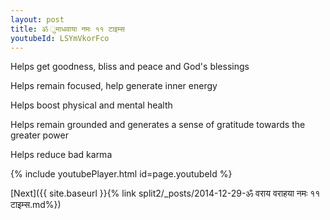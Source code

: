 ```yaml
---
layout: post
title: ॐ ुमाधवाया नमः ११ टाइम्स
youtubeId: LSYmVkorFco
---
```

 
 
Helps get goodness, bliss and peace and God's blessings
 
Helps remain focused, help generate inner energy 
 
Helps boost physical and mental health 
 
Helps remain grounded and generates a sense of gratitude towards the greater power 
 
Helps reduce bad karma
 
 
 
 


{% include youtubePlayer.html id=page.youtubeId %}
 
[Next]({{ site.baseurl }}{% link  split2/_posts/2014-12-29-ॐ वराय वराहया नमः ११ टाइम्स.md%})
 
